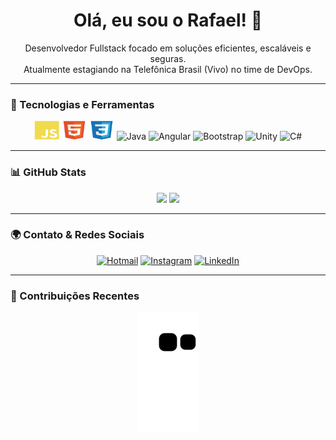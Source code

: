 <h1 align="center">Olá, eu sou o Rafael! 👋</h1>

<p align="center">
  Desenvolvedor Fullstack focado em soluções eficientes, escaláveis e seguras. <br/>
  Atualmente estagiando na Telefônica Brasil (Vivo) no time de DevOps.
</p>

---

### 🧠 Tecnologias e Ferramentas

<p align="center">
  <img src="https://raw.githubusercontent.com/devicons/devicon/master/icons/javascript/javascript-plain.svg" height="30" width="40" alt="JavaScript">
  <img src="https://raw.githubusercontent.com/devicons/devicon/master/icons/html5/html5-original.svg" height="30" width="40" alt="HTML5">
  <img src="https://raw.githubusercontent.com/devicons/devicon/master/icons/css3/css3-original.svg" height="30" width="40" alt="CSS3">
  <img src="https://cdn.jsdelivr.net/gh/devicons/devicon/icons/java/java-original-wordmark.svg" height="38" width="40" alt="Java">
  <img src="https://cdn.jsdelivr.net/gh/devicons/devicon/icons/angularjs/angularjs-original-wordmark.svg" height="40" alt="Angular">
  <img src="https://cdn.jsdelivr.net/gh/devicons/devicon/icons/bootstrap/bootstrap-original-wordmark.svg" height="30" alt="Bootstrap">
  <img src="https://cdn.jsdelivr.net/gh/devicons/devicon/icons/unity/unity-original-wordmark.svg" height="40" alt="Unity">
  <img src="https://cdn.jsdelivr.net/gh/devicons/devicon/icons/csharp/csharp-original.svg" height="30" width="40" alt="C#">
</p>

---

### 📊 GitHub Stats

<p align="center">
  <img height="180em" src="https://github-readme-stats.vercel.app/api?username=Rafaelusa&show_icons=true&theme=tokyonight&include_all_commits=true&count_private=true"/>
  <img height="180em" src="https://github-readme-stats.vercel.app/api/top-langs/?username=Rafaelusa&layout=compact&langs_count=6&theme=tokyonight"/>
</p>

---

### 🌍 Contato & Redes Sociais

<p align="center">
  <a href="mailto:RafaeldeA.Ribeiro12@outlook.com"><img src="https://img.shields.io/badge/-Hotmail-blue?style=for-the-badge&logo=microsoft-outlook&logoColor=white" alt="Hotmail"></a>
  <a href="https://instagram.com/Rafaellusa" target="_blank"><img src="https://img.shields.io/badge/-Instagram-%23E4405F?style=for-the-badge&logo=instagram&logoColor=white" alt="Instagram"></a>
  <a href="https://www.linkedin.com/in/rafaelribeiro-dev/" target="_blank"><img src="https://img.shields.io/badge/-LinkedIn-%230077B5?style=for-the-badge&logo=linkedin&logoColor=white" alt="LinkedIn"></a>
</p>

---

### 🐍 Contribuições Recentes

<p align="center">
  <img src="https://github.com/Rafaelusa/Rafaelusa/blob/output/github-contribution-grid-snake.svg" alt="Snake animation">
</p>
